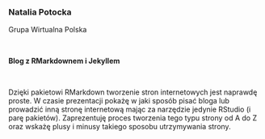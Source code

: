 <!--html_preserve-->
<span>
<h3>
Natalia Potocka
</h3>
<p>
Grupa Wirtualna Polska
</p>
<br/>
<p>
<strong>Blog z RMarkdownem i Jekyllem</strong>
</p>
<br/>
<p>
Dzięki pakietowi RMarkdown tworzenie stron internetowych jest naprawdę
proste. W czasie prezentacji pokażę w jaki sposób pisać bloga lub
prowadzić inną stronę internetową mając za narzędzie jedynie RStudio (i
parę pakietów). Zaprezentuję proces tworzenia tego typu strony od A do Z
oraz wskażę plusy i minusy takiego sposobu utrzymywania strony.
</p>
</span><!--/html_preserve-->
